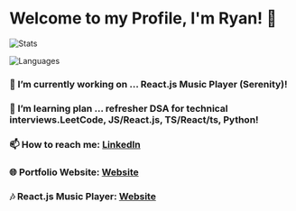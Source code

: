 # Welcome to my Profile, I'm Ryan! 👋

![Stats](https://github-readme-stats.vercel.app/api?username=RyanTren&show_icons=true&theme=transparent )

![Languages](https://github-readme-stats.vercel.app/api/top-langs/?username=RyanTren&theme=transparent )

### 🔭 I’m currently working on ... React.js Music Player (Serenity)!
### 🌱 I’m learning plan ... refresher DSA for technical interviews.LeetCode, JS/React.js, TS/React/ts, Python!
### 📫 How to reach me: [LinkedIn](https://www.linkedin.com/in/ryantren/)
### 🌐 Portfolio Website: [Website](https://ryantren.github.io/protfolio-website/)
### 🎶 React.js Music Player: [Website](https://serenity-com.vercel.app/)
